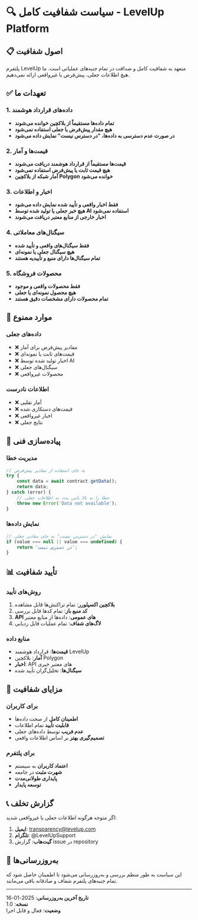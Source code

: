 # 🔍 سیاست شفافیت کامل - LevelUp Platform

## 📋 اصول شفافیت

پلتفرم LevelUp متعهد به شفافیت کامل و صداقت در تمام جنبه‌های عملیاتی است. ما هیچ اطلاعات جعلی، پیش‌فرض یا غیرواقعی ارائه نمی‌دهیم.

## ✅ تعهدات ما

### 1. داده‌های قرارداد هوشمند
- **تمام داده‌ها مستقیماً از بلاکچین خوانده می‌شوند**
- **هیچ مقدار پیش‌فرض یا جعلی استفاده نمی‌شود**
- **در صورت عدم دسترسی به داده‌ها، "در دسترس نیست" نمایش داده می‌شود**

### 2. قیمت‌ها و آمار
- **قیمت‌ها مستقیماً از قرارداد هوشمند دریافت می‌شوند**
- **هیچ قیمت ثابت یا پیش‌فرض استفاده نمی‌شود**
- **آمار شبکه از بلاکچین Polygon خوانده می‌شود**

### 3. اخبار و اطلاعات
- **فقط اخبار واقعی و تأیید شده نمایش داده می‌شود**
- **هیچ خبر جعلی یا تولید شده توسط AI استفاده نمی‌شود**
- **اخبار خارجی از منابع معتبر دریافت می‌شوند**

### 4. سیگنال‌های معاملاتی
- **فقط سیگنال‌های واقعی و تأیید شده**
- **هیچ سیگنال جعلی یا نمونه‌ای**
- **تمام سیگنال‌ها دارای منبع و تأییدیه هستند**

### 5. محصولات فروشگاه
- **فقط محصولات واقعی و موجود**
- **هیچ محصول نمونه‌ای یا جعلی**
- **تمام محصولات دارای مشخصات دقیق هستند**

## 🚫 موارد ممنوع

### داده‌های جعلی
- ❌ مقادیر پیش‌فرض برای آمار
- ❌ قیمت‌های ثابت یا نمونه‌ای
- ❌ اخبار تولید شده توسط AI
- ❌ سیگنال‌های جعلی
- ❌ محصولات غیرواقعی

### اطلاعات نادرست
- ❌ آمار تقلبی
- ❌ قیمت‌های دستکاری شده
- ❌ اخبار غیرواقعی
- ❌ نتایج جعلی

## 🔧 پیاده‌سازی فنی

### مدیریت خطا
```javascript
// به جای استفاده از مقادیر پیش‌فرض
try {
    const data = await contract.getData();
    return data;
} catch (error) {
    // خطا را به بالا پاس بده، نه اطلاعات جعلی
    throw new Error('Data not available');
}
```

### نمایش داده‌ها
```javascript
// نمایش "در دسترس نیست" به جای مقادیر جعلی
if (value === null || value === undefined) {
    return 'در دسترس نیست';
}
```

## 📊 تأیید شفافیت

### روش‌های تأیید
1. **بلاکچین اکسپلورر**: تمام تراکنش‌ها قابل مشاهده
2. **کد منبع باز**: تمام کدها قابل بررسی
3. **API های عمومی**: داده‌ها از منابع معتبر
4. **لاگ‌های شفاف**: تمام عملیات قابل ردیابی

### منابع داده
- **قیمت‌ها**: قرارداد هوشمند LevelUp
- **آمار**: بلاکچین Polygon
- **اخبار**: API های معتبر خبری
- **سیگنال‌ها**: تحلیل‌گران تأیید شده

## 🎯 مزایای شفافیت

### برای کاربران
- **اطمینان کامل** از صحت داده‌ها
- **قابلیت تأیید** تمام اطلاعات
- **عدم فریب** توسط داده‌های جعلی
- **تصمیم‌گیری بهتر** بر اساس اطلاعات واقعی

### برای پلتفرم
- **اعتماد کاربران** به سیستم
- **شهرت مثبت** در جامعه
- **پایداری طولانی‌مدت**
- **توسعه پایدار**

## 📞 گزارش تخلف

اگر متوجه هرگونه اطلاعات جعلی یا غیرواقعی شدید:

1. **ایمیل**: transparency@levelup.com
2. **تلگرام**: @LevelUpSupport
3. **گیت‌هاب**: گزارش issue در repository

## 🔄 به‌روزرسانی‌ها

این سیاست به طور منظم بررسی و به‌روزرسانی می‌شود تا اطمینان حاصل شود که تمام جنبه‌های پلتفرم شفاف و صادقانه باقی می‌مانند.

---

**تاریخ آخرین به‌روزرسانی**: 2025-01-16  
**نسخه**: 1.0  
**وضعیت**: فعال و قابل اجرا 